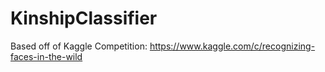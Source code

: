 # KinshipClassifier

Based off of Kaggle Competition: https://www.kaggle.com/c/recognizing-faces-in-the-wild


